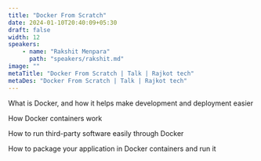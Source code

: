 ```yaml
---
title: "Docker From Scratch"
date: 2024-01-10T20:40:09+05:30
draft: false
width: 12
speakers:
    - name: "Rakshit Menpara"
      path: "speakers/rakshit.md"
image: ""
metaTitle: "Docker From Scratch | Talk | Rajkot tech"
metaDes: "Docker From Scratch | Talk | Rajkot tech"
---
```


What is Docker, and how it helps make development and deployment easier

How Docker containers work

How to run third-party software easily through Docker

How to package your application in Docker containers and run it
